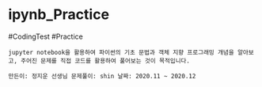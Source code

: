 # ipynb_Practice
#CodingTest #Practice

`jupyter notebook을 활용하여 파이썬의 기초 문법과 객체 지향 프로그래밍 개념을 알아보고, 주어진 문제를 직접 코드를 활용하여 풀어보는 것이 목적입니다.`

`
만든이: 정지운 선생님
문제풀이: shin
날짜: 2020.11 ~ 2020.12
`
